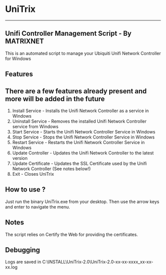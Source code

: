 # UniTrix
-------------------------------------------------
Unifi Controller Management Script - By MATRIXNET
-------------------------------------------------
This is an automated script to manage your Ubiquiti Unifi Network Controller for Windows

## Features
There are a few features already present and more will be added in the future
-------------------
1. Install Service - Installs the Unifi Network Controller as a service in Windows
2. Uninstall Service - Removes the installed Unifi Network Controller service from Windows
3. Start Service - Starts the Unifi Network Controller Service in Windows
4. Stop Service - Stops the Unifi Network Controller Service in Windows
5. Restart Service - Restarts the Unifi Network Controller Service in Windows
6. Update Controller - Updates the Unifi Network Controller to the latest version
7. Update Certificate - Updates the SSL Certificate used by the Unifi Network Controller (See notes below!)
8. Exit - Closes UniTrix

## How to use ?
Just run the binary UniTrix.exe from your desktop.
Then use the arrow keys and enter to navigate the menu.


## Notes
The script relies on Certify the Web for providing the certificates.

## Debugging
Logs are saved in C:\INSTALL\UniTrix-2.0\UniTrix-2.0-xx-xx-xxxx_xx-xx-xx.log